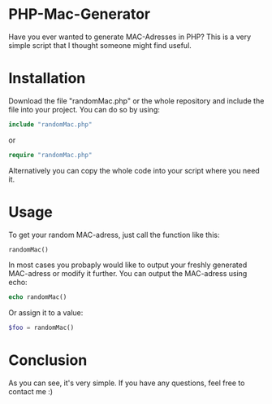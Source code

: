 # PHP-Mac-Generator
Have you ever wanted to generate MAC-Adresses in PHP?
This is a very simple script that I thought someone might find useful.

# Installation
Download the file "randomMac.php" or the whole repository and include the file into your project. You can do so by using:
```php
include "randomMac.php"
```
or
```php
require "randomMac.php"
```
Alternatively you can copy the whole code into your script where you need it.
# Usage
To get your random MAC-adress, just call the function like this:
```php
randomMac()
```
In most cases you probaply would like to output your freshly generated MAC-adress or modify it further.
You can output the MAC-adress using echo:
```php
echo randomMac()
```
Or assign it to a value:
```php
$foo = randomMac()
```
# Conclusion
As you can see, it's very simple.
If you have any questions, feel free to contact me :)
